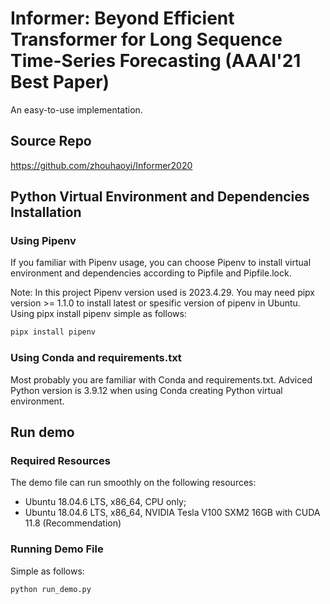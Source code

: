 # Informer: Beyond Efficient Transformer for Long Sequence Time-Series Forecasting (AAAI'21 Best Paper) 

An easy-to-use implementation.

## Source Repo
https://github.com/zhouhaoyi/Informer2020                                      

## Python Virtual Environment and Dependencies Installation

### Using Pipenv

If you familiar with Pipenv usage, you can choose Pipenv to install virtual environment and dependencies according to Pipfile and Pipfile.lock.

Note: In this project Pipenv version used is 2023.4.29. You may need pipx version >= 1.1.0 to install latest or spesific version of pipenv in Ubuntu. Using pipx install pipenv simple as follows: 

```sh
pipx install pipenv
```

### Using Conda and requirements.txt

Most probably you are familiar with Conda and requirements.txt. Adviced Python version is 3.9.12 when using Conda creating Python virtual environment.

## Run demo

### Required Resources
 The demo file can run smoothly on the following resources:
 - Ubuntu 18.04.6 LTS, x86_64, CPU only; 
 - Ubuntu 18.04.6 LTS, x86_64, NVIDIA Tesla V100 SXM2 16GB with CUDA 11.8 (Recommendation)

### Running Demo File
Simple as follows:
```sh
python run_demo.py
```
